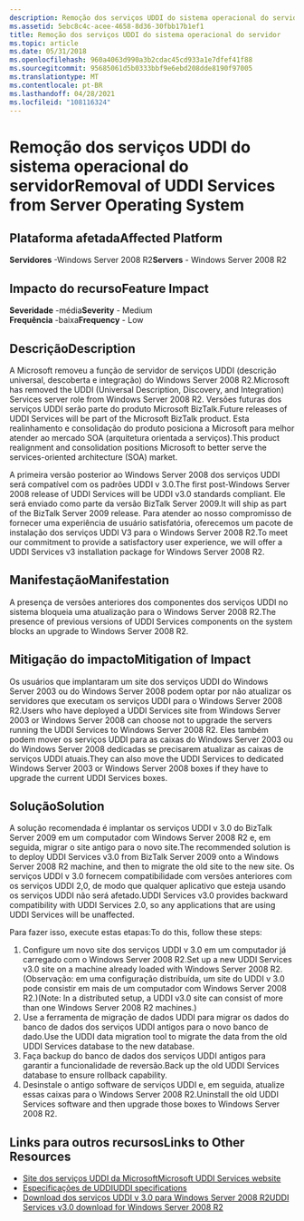 ```yaml
---
description: Remoção dos serviços UDDI do sistema operacional do servidor
ms.assetid: 5ebc8c4c-acee-4658-8d36-30fbb17b1ef1
title: Remoção dos serviços UDDI do sistema operacional do servidor
ms.topic: article
ms.date: 05/31/2018
ms.openlocfilehash: 960a4063d990a3b2cdac45cd933a1e7dfef41f88
ms.sourcegitcommit: 95685061d5b0333bbf9e6ebd208dde8190f97005
ms.translationtype: MT
ms.contentlocale: pt-BR
ms.lasthandoff: 04/28/2021
ms.locfileid: "108116324"
---
```

# <a name="removal-of-uddi-services-from-server-operating-system"></a><span data-ttu-id="1e410-103">Remoção dos serviços UDDI do sistema operacional do servidor</span><span class="sxs-lookup"><span data-stu-id="1e410-103">Removal of UDDI Services from Server Operating System</span></span>

## <a name="affected-platform"></a><span data-ttu-id="1e410-104">Plataforma afetada</span><span class="sxs-lookup"><span data-stu-id="1e410-104">Affected Platform</span></span>

<span data-ttu-id="1e410-105">**Servidores** -Windows Server 2008 R2</span><span class="sxs-lookup"><span data-stu-id="1e410-105">**Servers** - Windows Server 2008 R2</span></span>  



## <a name="feature-impact"></a><span data-ttu-id="1e410-106">Impacto do recurso</span><span class="sxs-lookup"><span data-stu-id="1e410-106">Feature Impact</span></span>

<span data-ttu-id="1e410-107">**Severidade** -média</span><span class="sxs-lookup"><span data-stu-id="1e410-107">**Severity** - Medium</span></span>  
<span data-ttu-id="1e410-108">**Frequência** -baixa</span><span class="sxs-lookup"><span data-stu-id="1e410-108">**Frequency** - Low</span></span>  

## <a name="description"></a><span data-ttu-id="1e410-109">Descrição</span><span class="sxs-lookup"><span data-stu-id="1e410-109">Description</span></span>

<span data-ttu-id="1e410-110">A Microsoft removeu a função de servidor de serviços UDDI (descrição universal, descoberta e integração) do Windows Server 2008 R2.</span><span class="sxs-lookup"><span data-stu-id="1e410-110">Microsoft has removed the UDDI (Universal Description, Discovery, and Integration) Services server role from Windows Server 2008 R2.</span></span> <span data-ttu-id="1e410-111">Versões futuras dos serviços UDDI serão parte do produto Microsoft BizTalk.</span><span class="sxs-lookup"><span data-stu-id="1e410-111">Future releases of UDDI Services will be part of the Microsoft BizTalk product.</span></span> <span data-ttu-id="1e410-112">Esta realinhamento e consolidação do produto posiciona a Microsoft para melhor atender ao mercado SOA (arquitetura orientada a serviços).</span><span class="sxs-lookup"><span data-stu-id="1e410-112">This product realignment and consolidation positions Microsoft to better serve the services-oriented architecture (SOA) market.</span></span>

<span data-ttu-id="1e410-113">A primeira versão posterior ao Windows Server 2008 dos serviços UDDI será compatível com os padrões UDDI v 3.0.</span><span class="sxs-lookup"><span data-stu-id="1e410-113">The first post-Windows Server 2008 release of UDDI Services will be UDDI v3.0 standards compliant.</span></span> <span data-ttu-id="1e410-114">Ele será enviado como parte da versão BizTalk Server 2009.</span><span class="sxs-lookup"><span data-stu-id="1e410-114">It will ship as part of the BizTalk Server 2009 release.</span></span> <span data-ttu-id="1e410-115">Para atender ao nosso compromisso de fornecer uma experiência de usuário satisfatória, oferecemos um pacote de instalação dos serviços UDDI V3 para o Windows Server 2008 R2.</span><span class="sxs-lookup"><span data-stu-id="1e410-115">To meet our commitment to provide a satisfactory user experience, we will offer a UDDI Services v3 installation package for Windows Server 2008 R2.</span></span>

## <a name="manifestation"></a><span data-ttu-id="1e410-116">Manifestação</span><span class="sxs-lookup"><span data-stu-id="1e410-116">Manifestation</span></span>

<span data-ttu-id="1e410-117">A presença de versões anteriores dos componentes dos serviços UDDI no sistema bloqueia uma atualização para o Windows Server 2008 R2.</span><span class="sxs-lookup"><span data-stu-id="1e410-117">The presence of previous versions of UDDI Services components on the system blocks an upgrade to Windows Server 2008 R2.</span></span>

## <a name="mitigation-of-impact"></a><span data-ttu-id="1e410-118">Mitigação do impacto</span><span class="sxs-lookup"><span data-stu-id="1e410-118">Mitigation of Impact</span></span>

<span data-ttu-id="1e410-119">Os usuários que implantaram um site dos serviços UDDI do Windows Server 2003 ou do Windows Server 2008 podem optar por não atualizar os servidores que executam os serviços UDDI para o Windows Server 2008 R2.</span><span class="sxs-lookup"><span data-stu-id="1e410-119">Users who have deployed a UDDI Services site from Windows Server 2003 or Windows Server 2008 can choose not to upgrade the servers running the UDDI Services to Windows Server 2008 R2.</span></span> <span data-ttu-id="1e410-120">Eles também podem mover os serviços UDDI para as caixas do Windows Server 2003 ou do Windows Server 2008 dedicadas se precisarem atualizar as caixas de serviços UDDI atuais.</span><span class="sxs-lookup"><span data-stu-id="1e410-120">They can also move the UDDI Services to dedicated Windows Server 2003 or Windows Server 2008 boxes if they have to upgrade the current UDDI Services boxes.</span></span>

## <a name="solution"></a><span data-ttu-id="1e410-121">Solução</span><span class="sxs-lookup"><span data-stu-id="1e410-121">Solution</span></span>

<span data-ttu-id="1e410-122">A solução recomendada é implantar os serviços UDDI v 3.0 do BizTalk Server 2009 em um computador com Windows Server 2008 R2 e, em seguida, migrar o site antigo para o novo site.</span><span class="sxs-lookup"><span data-stu-id="1e410-122">The recommended solution is to deploy UDDI Services v3.0 from BizTalk Server 2009 onto a Windows Server 2008 R2 machine, and then to migrate the old site to the new site.</span></span> <span data-ttu-id="1e410-123">Os serviços UDDI v 3.0 fornecem compatibilidade com versões anteriores com os serviços UDDI 2,0, de modo que qualquer aplicativo que esteja usando os serviços UDDI não será afetado.</span><span class="sxs-lookup"><span data-stu-id="1e410-123">UDDI Services v3.0 provides backward compatibility with UDDI Services 2.0, so any applications that are using UDDI Services will be unaffected.</span></span>

<span data-ttu-id="1e410-124">Para fazer isso, execute estas etapas:</span><span class="sxs-lookup"><span data-stu-id="1e410-124">To do this, follow these steps:</span></span>

1.  <span data-ttu-id="1e410-125">Configure um novo site dos serviços UDDI v 3.0 em um computador já carregado com o Windows Server 2008 R2.</span><span class="sxs-lookup"><span data-stu-id="1e410-125">Set up a new UDDI Services v3.0 site on a machine already loaded with Windows Server 2008 R2.</span></span> <span data-ttu-id="1e410-126">(Observação: em uma configuração distribuída, um site do UDDI v 3.0 pode consistir em mais de um computador com Windows Server 2008 R2.)</span><span class="sxs-lookup"><span data-stu-id="1e410-126">(Note: In a distributed setup, a UDDI v3.0 site can consist of more than one Windows Server 2008 R2 machines.)</span></span>
2.  <span data-ttu-id="1e410-127">Use a ferramenta de migração de dados UDDI para migrar os dados do banco de dados dos serviços UDDI antigos para o novo banco de dado.</span><span class="sxs-lookup"><span data-stu-id="1e410-127">Use the UDDI data migration tool to migrate the data from the old UDDI Services database to the new database.</span></span>
3.  <span data-ttu-id="1e410-128">Faça backup do banco de dados dos serviços UDDI antigos para garantir a funcionalidade de reversão.</span><span class="sxs-lookup"><span data-stu-id="1e410-128">Back up the old UDDI Services database to ensure rollback capability.</span></span>
4.  <span data-ttu-id="1e410-129">Desinstale o antigo software de serviços UDDI e, em seguida, atualize essas caixas para o Windows Server 2008 R2.</span><span class="sxs-lookup"><span data-stu-id="1e410-129">Uninstall the old UDDI Services software and then upgrade those boxes to Windows Server 2008 R2.</span></span>

## <a name="links-to-other-resources"></a><span data-ttu-id="1e410-130">Links para outros recursos</span><span class="sxs-lookup"><span data-stu-id="1e410-130">Links to Other Resources</span></span>

-   [<span data-ttu-id="1e410-131">Site dos serviços UDDI da Microsoft</span><span class="sxs-lookup"><span data-stu-id="1e410-131">Microsoft UDDI Services website</span></span>](https://msdn.microsoft.com/biztalk/dd789428.aspx)
-   [<span data-ttu-id="1e410-132">Especificações de UDDI</span><span class="sxs-lookup"><span data-stu-id="1e410-132">UDDI specifications</span></span>](http://uddi.xml.org/specification)
-   [<span data-ttu-id="1e410-133">Download dos serviços UDDI v 3.0 para Windows Server 2008 R2</span><span class="sxs-lookup"><span data-stu-id="1e410-133">UDDI Services v3.0 download for Windows Server 2008 R2</span></span>](https://www.microsoft.com/downloads/details.aspx?FamilyID=e4761835-70f0-4e8d-96c5-64818d54e06e)

 

 



